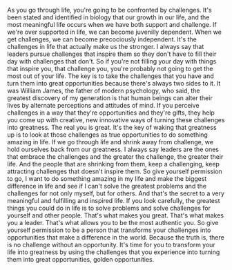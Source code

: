  As you go through life, you're going to be confronted by challenges. It's been stated and identified in biology that our growth in our life, and the most meaningful life occurs when we have both support and challenge. If we're over supported in life, we can become juvenilly dependent. When we get challenges, we can become precociously independent. It's the challenges in life that actually make us the stronger. I always say that leaders pursue challenges that inspire them so they don't have to fill their day with challenges that don't. So if you're not filling your day with things that inspire you, that challenge you, you're probably not going to get the most out of your life. The key is to take the challenges that you have and turn them into great opportunities because there's always two sides to it. It was William James, the father of modern psychology, who said, the greatest discovery of my generation is that human beings can alter their lives by alternate perceptions and attitudes of mind. If you perceive challenges in a way that they're opportunities and they're gifts, they help you come up with creative, new innovative ways of turning these challenges into greatness. The real you is great. It's the key of waking that greatness up is to look at those challenges as true opportunities to do something amazing in life. If we go through life and shrink away from challenge, we hold ourselves back from our greatness. I always say leaders are the ones that embrace the challenges and the greater the challenge, the greater their life. And the people that are shrinking from them, keep a challenging, keep attracting challenges that doesn't inspire them. So give yourself permission to go, I want to do something amazing in my life and make the biggest difference in life and see if I can't solve the greatest problems and the challenges for not only myself, but for others. And that's the secret to a very meaningful and fulfilling and inspired life. If you look carefully, the greatest things you could do in life is to solve problems and solve challenges for yourself and other people. That's what makes you great. That's what makes you a leader. That's what allows you to be the most authentic you. So give yourself permission to be a person that transforms your challenges into opportunities that make a difference in the world. Because the truth is, there is no challenge without an opportunity. It's time for you to transform your life into greatness by using the challenges that you experience into turning them into great opportunities, golden opportunities.